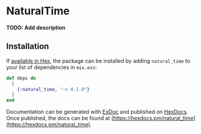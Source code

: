 # NaturalTime

**TODO: Add description**

## Installation

If [available in Hex](https://hex.pm/docs/publish), the package can be installed
by adding `natural_time` to your list of dependencies in `mix.exs`:

```elixir
def deps do
  [
    {:natural_time, "~> 0.1.0"}
  ]
end
```

Documentation can be generated with [ExDoc](https://github.com/elixir-lang/ex_doc)
and published on [HexDocs](https://hexdocs.pm). Once published, the docs can
be found at [https://hexdocs.pm/natural_time](https://hexdocs.pm/natural_time).

